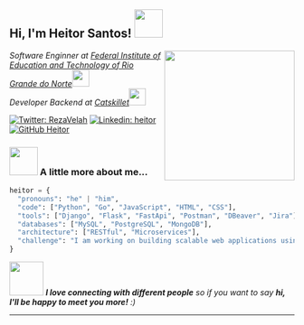 <h2> Hi, I'm Heitor Santos! <img src="https://media.giphy.com/media/mGcNjsfWAjY5AEZNw6/giphy.gif" width="50"></h2>
<img align='right' src="https://media1.giphy.com/media/102h4wsmCG2s12/giphy.gif?cid=ecf05e47i6qq6roet3widwoun5m0429qxt0yqw5wv9l9ag3z&ep=v1_gifs_search&rid=giphy.gif&ct=g" width="230">
<p><em>Software Enginner at <a href="https://portal.ifrn.edu.br/">Federal Institute of Education and Technology of Rio Grande do Norte</a><img src="https://media.giphy.com/media/fYSnHlufseco8Fh93Z/giphy.gif" width="30"></br>Developer Backend at <a href="https://catskillet.com/">Catskillet</a><img src="https://media.giphy.com/media/WUlplcMpOCEmTGBtBW/giphy.gif" width="30"> 
</em></p>

[![Twitter: RezaVelah](https://img.shields.io/twitter/follow/RezaVelah?style=social)](https://twitter.com/RezaVelah)
[![Linkedin: heitor](https://img.shields.io/badge/heitor-coelho-blue?style=flat-square&logo=Linkedin&logoColor=white&link=https://www.linkedin.com/in/heitor-coelho-60772916b/)](https://www.linkedin.com/in/heitor-coelho-60772916b/)
[![GitHub Heitor](https://img.shields.io/github/followers/heitor-coelho?label=follow&style=social)](https://github.com/heitor-coelho)


### <img src="https://media.giphy.com/media/VgCDAzcKvsR6OM0uWg/giphy.gif" width="50"> A little more about me...  

```python
heitor = {
  "pronouns": "he" | "him",
  "code": ["Python", "Go", "JavaScript", "HTML", "CSS"],
  "tools": ["Django", "Flask", "FastApi", "Postman", "DBeaver", "Jira"],
  "databases": ["MySQL", "PostgreSQL", "MongoDB"],
  "architecture": ["RESTful", "Microservices"],
  "challenge": "I am working on building scalable web applications using Python and Go"
}
```

<img src="https://media.giphy.com/media/LnQjpWaON8nhr21vNW/giphy.gif" width="60"> <em><b>I love connecting with different people</b> so if you want to say <b>hi, I'll be happy to meet you more!</b> :)</em>

---
